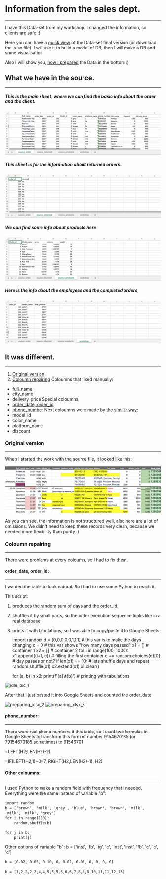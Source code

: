 # Information from the sales dept. 
-------------------------------
I have this Data-set from my workshop. I changed the information, so clients are safe :)

Here you can have a [quick view](What-we-have-in-the-source) of the Data-set final version (or download the .xlsx file). I will use it to build a model of DB, then I will make a DB and some visualisation

Also I will show you, [how I prepared](#It-was-different) the Data in the bottom :)



## What we have in the source.
-------------------------------

##### This is the main sheet, where we can find the basic info about the order and the client.
![source_screen_1](https://github.com/victorjulyin/uncle_cat_shop/blob/main/pics/ss1.png)

##### This sheet is for the information about returned orders.
![source_screen_2](https://github.com/victorjulyin/uncle_cat_shop/blob/main/pics/ss2.png)

##### We can find some info about products here
![source_screen_3](https://github.com/victorjulyin/uncle_cat_shop/blob/main/pics/ss3.png)

##### Here is the info about the employees and the completed orders
![source_screen_4](https://github.com/victorjulyin/uncle_cat_shop/blob/main/pics/ss4.png)




## It was different.
-------------------------------

1) [Original version](Original-version)
2) [Coloumn repairing](Coloumn-repairing)
  Coloumns that fixed manually:
  * full_name
  * city_name
  * delivery_price
  Special coloumns:
  * [order_date, order_id](order_date,-order_id)
  * [phone_number](phone_number)
  Next coloumns were made by the [similar way](Other-coloumns):
  * model_id
  * color_name
  * platform_name
  * discount



  
  


### Original version
-------------------------------
When I started the work with the source file, it looked like this:

![past_source_1](https://github.com/victorjulyin/uncle_cat_shop/blob/main/pics/past_xlsx_2.png)


As you can see, the information is not structured well, also here are a lot of omissions.
We didn't need to keep these records very clean, because we needed more flexibility than purity :)


### Coloumn repairing
-------------------------------

There were problems at every coloumn, so I had to fix them.


#### order_date, order_id:
-------------------------------

I wanted the table to look natural. So I had to use some Python to reach it.

This script:
1) produces the random sum of days and the order_id.
2) shuffles it by small parts, so the order execution sequence looks like in a real database.
3) prints it with tabulations, so I was able to copy/paste it to Google Sheets.

    import random
    d = [0,0,0,0,0,1,1,1]          # this var is to make the days changing
    c = 0                          # this var shows "how many days passed"
    x1 = []                        # container 1
    x2 = []                        # container 2
    for i in range(100, 1000):     
        x1.append((i+1, c))        # filling the first container
        c += random.choices(d)[0]  # day passes or not?
        if len(x1) == 10:          # lets shuffle days and repeat
            random.shuffle(x1)
            x2.extend(x1)
            x1.clear()

    for (a, b) in x2:
        print(f'{a}\t{b}')          # printing with tabulations

![idle_pic_1](вставить_скрин)

After that I just pasted it into Google Sheets and counted the order_date

![preparing_xlsx_2](скрин)
![preparing_xlsx_3](скрин)


#### phone_number:
-------------------------------

There were real phone numbers it this table, so I used two formulas in Google Sheets to transform this form of number 9154670185 (or 79154670185 sometimes) to 91546701

  =LEFT(H2;LEN(H2)-2)

  =IF(LEFT(H2,1)+0=7, RIGHT(H2,LEN(H2)-1), H2)



#### Other coloumns:
-------------------------------
I used Python to make a random field with frequency that i needed.
Everything were the same instead of variable "b":

    import random
    b = ['brown', 'milk', 'grey', 'blue', 'brown', 'brown', 'milk', 'milk', 'milk', 'grey']
    for i in range(100):
        random.shuffle(b)
        
    for j in b:
        print(j)


Other options of variable "b":
    b = ['inst', 'fb', 'tg', 'c', 'inst', 'inst', 'fb', 'c', 'c', 'c']

    b = [0.02, 0.05, 0.10, 0, 0.02, 0.05, 0, 0, 0, 0]
    
    b = [1,2,2,2,2,4,4,5,5,5,6,6,6,7,8,8,8,10,11,11,12,13]
